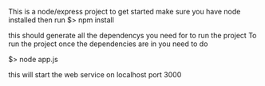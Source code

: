 This is a node/express project
to get started make sure you have node installed
then run
$> npm install

this should generate all the dependencys you need for to run the project
To run the project once the dependencies are in you need to do

$> node app.js

this will start the web service on localhost port 3000
